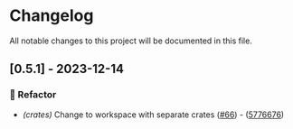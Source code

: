 # Changelog

All notable changes to this project will be documented in this file.

## [0.5.1] - 2023-12-14

### 🚜 Refactor

- *(crates)* Change to workspace with separate crates ([#66](https://github.com/orhun/daktilo/pull/66)) - ([5776676](https://github.com/orhun/daktilo/commit/5776676fdcc69ca8010fa758bdb7e94b9a7642a7))

